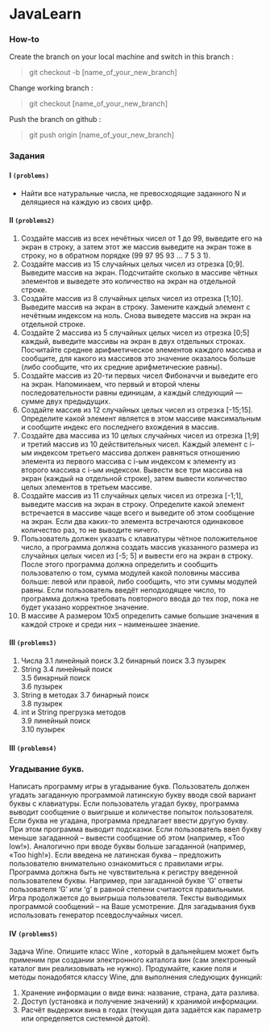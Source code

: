 # JavaLearn

### How-to
Create the branch on your local machine and switch in this branch :

> git checkout -b [name_of_your_new_branch]

Change working branch :

> git checkout [name_of_your_new_branch]

Push the branch on github :

> git push origin [name_of_your_new_branch]

### Задания

#### I `(problems)`

* Найти все натуральные числа, не превосходящие заданного N и делящиеся на каждую из своих цифр.

#### II `(problems2)`
1. Создайте массив из всех нечётных чисел от 1 до 99, выведите его на экран в строку, а затем этот же массив выведите на экран тоже в строку, но в обратном 
порядке (99 97 95 93 … 7 5 3 1).
2. Создайте массив из 15 случайных целых чисел из отрезка [0;9]. Выведите массив на экран. Подсчитайте сколько в массиве чётных элементов и выведете это 
количество на экран на отдельной строке.
3. Создайте массив из 8 случайных целых чисел из отрезка [1;10]. Выведите массив на экран в строку. Замените каждый элемент с нечётным индексом на ноль. Снова
 выведете массив на экран на отдельной строке.
4. Создайте 2 массива из 5 случайных целых чисел из отрезка [0;5] каждый, выведите массивы на экран в двух отдельных строках. Посчитайте среднее 
арифметическое элементов каждого массива и сообщите, для какого из массивов это значение оказалось больше (либо сообщите, что их средние арифметические равны).
5. Создайте массив из 20-ти первых чисел Фибоначчи и выведите его на экран. Напоминаем, что первый и второй члены последовательности равны единицам, а каждый 
следующий — сумме двух предыдущих.
6. Создайте массив из 12 случайных целых чисел из отрезка [-15;15]. Определите какой элемент является в этом массиве максимальным и сообщите индекс его 
последнего вхождения в массив.
7. Создайте два массива из 10 целых случайных чисел из отрезка [1;9] и третий массив из 10 действительных чисел. Каждый элемент с i-ым индексом третьего 
массива должен равняться отношению элемента из первого массива с i-ым индексом к элементу из второго массива с i-ым индексом. Вывести все три массива на экран (каждый на отдельной строке), затем вывести количество целых элементов в третьем массиве.
8. Создайте массив из 11 случайных целых чисел из отрезка [-1;1], выведите массив на экран в строку. Определите какой элемент встречается в массиве чаще всего
 и выведите об этом сообщение на экран. Если два каких-то элемента встречаются одинаковое количество раз, то не выводите ничего.
9. Пользователь должен указать с клавиатуры чётное положительное число, а программа должна создать массив указанного размера из случайных целых чисел из [-5;
5] и вывести его на экран в строку. После этого программа должна определить и сообщить пользователю о том, сумма модулей какой половины массива больше: левой или правой, либо сообщить, что эти суммы модулей равны. Если пользователь введёт неподходящее число, то программа должна требовать повторного ввода до тех пор, пока не будет указано корректное значение.
10. В массиве А размером 10х5 определить самые большие значения в каждой строке и среди них – наименьшее знаение.

#### III `(problems3)`
1. Числа
    3.1 линейный поиск
    3.2 бинарный поиск
    3.3 пузырек
2. String
    3.4 линейный поиск	
    3.5 бинарный поиск	
    3.6 пузырек
3. String в методах	
    3.7 бинарный поиск	
    3.8 пузырек
4. int и String прегрузка методов	
    3.9 линейный поиск	
    3.10 пузырек
    
#### III `(problems4)`
### Угадывание букв.
Написать программу игры в угадывание букв.
Пользователь должен угадать загаданную программой латинскую букву вводя свой вариант буквы с клавиатуры. 
Если пользователь угадал букву, программа выводит сообщение о выигрыше и количестве попыток пользователя. 
Если буква не угадана, программа предлагает ввести другую букву. При этом программа выводит подсказки. Если пользователь ввел букву меньше загаданной – вывести сообщение об этом (например, «Too low!»). Аналогично при вводе буквы больше загаданной (например, «Too high!»). Если введена не латинская буква – предложить пользователю внимательно ознакомиться с правилами игры.
Программа должна быть не чувствительна к регистру введенной пользователем буквы. Например, при загаданной букве ‘G’ ответы пользователя ‘G’ или ‘g’ в равной степени считаются правильными. 
Игра продолжается до выигрыша пользователя. 
Тексты выводимых программой сообщений – на Ваше усмотрение. 
Для загадывания букв использовать генератор псевдослучайных чисел.

#### IV `(problems5)`
Задача Wine. 
Опишите класс Wine , который в дальнейшем может быть применим при создании электронного каталога вин (сам электронный каталог вин реализовывать не нужно). Продумайте, какие поля и методы понадобятся классу Wine, для выполнения следующих функций:
1. Хранение информации о виде вина: название, страна, дата разлива. 
2. Доступ (установка и получение значений) к хранимой информации.
3. Расчёт выдержки вина в годах (текущая дата задаётся как параметр или определяется системной датой).
